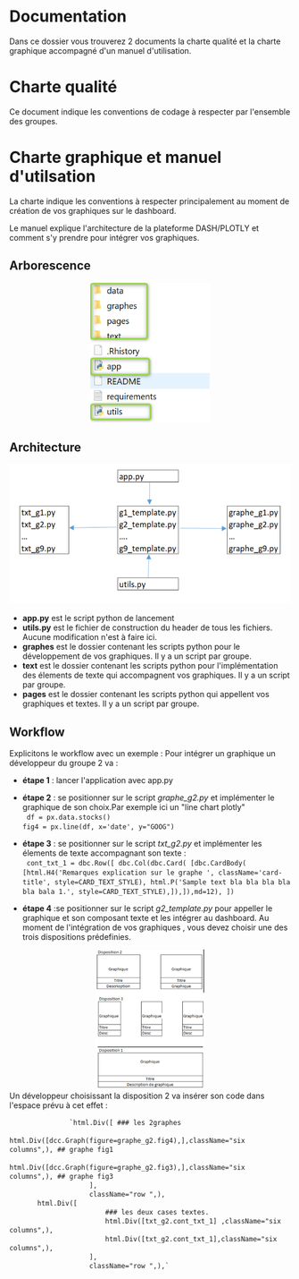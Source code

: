 # Documentation 

Dans ce dossier vous trouverez 2 documents la charte qualité et la charte graphique accompagné d'un manuel d'utilisation.  

# Charte qualité 
Ce document indique les conventions de codage à respecter par l'ensemble des groupes.

# Charte graphique et manuel d'utilsation 
 
La charte indique les conventions à respecter principalement au moment de création de vos graphiques sur le dashboard.

Le manuel explique l'architecture de la plateforme DASH/PLOTLY et comment s'y prendre pour intégrer vos graphiques.
## Arborescence
<div align="center">
    <img src="../IMAGES/arbo_pip22.png" height="250" >
</div>

## Architecture
<div align="center">
    <img src="../IMAGES/archi_pip22.png" height="250" >
</div>

* **app.py** est le script python de lancement
* **utils.py** est le fichier de construction du header de tous les fichiers. Aucune modification n'est à faire ici.
* **graphes** est le dossier contenant les scripts python pour le développement de vos graphiques. Il y a un script par groupe.
* **text** est le dossier contenant les scripts python pour l'implémentation des élements de texte qui accompagnent vos graphiques. Il y a un script par groupe.
* **pages** est le dossier contenant les scripts python qui appellent vos graphiques et textes. Il y a un script par groupe.

## Workflow
Explicitons le workflow avec un exemple :
Pour intégrer un graphique un développeur du groupe 2 va : 
* **étape 1** : lancer l'application avec app.py
* **étape 2** : se positionner sur le script *graphe_g2.py* et implémenter le graphique de son choix.Par exemple ici un "line chart plotly"<br/>
` df = px.data.stocks()`<br/>
`fig4 = px.line(df, x='date', y="GOOG")`
* **étape 3** : se positionner sur le script *txt_g2.py* et implémenter les élements de texte accompagnant son texte : <br/>
` cont_txt_1 = dbc.Row([
    dbc.Col(dbc.Card( [dbc.CardBody( [html.H4('Remarques explication sur le graphe ', className='card-title', style=CARD_TEXT_STYLE),
                        html.P('Sample text bla bla bla bla bla bala 1.', style=CARD_TEXT_STYLE),]),]),md=12),
])` 

* **étape 4** :se positionner sur le script *g2_template.py* pour appeller le graphique et son composant texte et les intégrer au dashboard. Au moment de l'intégration de vos graphiques , vous devez choisir une des trois dispositions prédefinies.
<div align="center">
    <img src="../IMAGES/dispo_pip22.png" height="250" >
</div>
Un développeur choisissant la disposition 2 va insérer son code dans l'espace prévu à cet effet :<br/>

                       
        
                   `html.Div([ ### les 2graphes
                        html.Div([dcc.Graph(figure=graphe_g2.fig4),],className="six columns",), ## graphe fig1           
                        html.Div([dcc.Graph(figure=graphe_g2.fig3),],className="six columns",), ## graphe fig3
                        ],
                        className="row ",),
		   html.Div([
                            ### les deux cases textes.
                            html.Div([txt_g2.cont_txt_1] ,className="six columns",), 
                            html.Div([txt_g2.cont_txt_1],className="six columns",), 
                        ],
                        className="row ",),`



<br/>
<br/>
